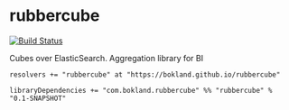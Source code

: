 rubbercube
==========

[![Build Status](https://travis-ci.org/bokland/rubbercube.svg?branch=master)](https://travis-ci.org/bokland/rubbercube)

Cubes over ElasticSearch. Aggregation library for BI

    resolvers += "rubbercube" at "https://bokland.github.io/rubbercube"

    libraryDependencies += "com.bokland.rubbercube" %% "rubbercube" % "0.1-SNAPSHOT"
